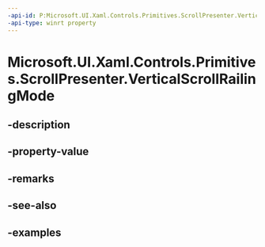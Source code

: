 ```yaml
---
-api-id: P:Microsoft.UI.Xaml.Controls.Primitives.ScrollPresenter.VerticalScrollRailingMode
-api-type: winrt property
---
```


# Microsoft.UI.Xaml.Controls.Primitives.ScrollPresenter.VerticalScrollRailingMode

<!--
public Microsoft.UI.Xaml.Controls.RailingMode VerticalScrollRailingMode { get; set; }
-->


## -description

## -property-value

## -remarks

## -see-also

## -examples


